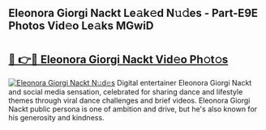 ## Eleonora Giorgi Nackt Le𝚊k𝚎d N𝚞𝚍es - Part-E9E Photos Vid𝚎o Le𝚊ks MGwiD

# <h2><a href="http://fb0jr7p.evod.top/?m=Eleonora+Giorgi+Nackt">🔗 👉🔴 Eleonora Giorgi Nackt Vid𝚎o Ph𝚘t𝚘s</a></h2>

[![Eleonora Giorgi Nackt N𝚞d𝚎s](https://i.imgur.com/8V9OHl7.gif)](http://fb0jr7p.evod.top/?m=Eleonora+Giorgi+Nackt)
Digital entertainer Eleonora Giorgi Nackt and social media sensation, celebrated for sharing dance and lifestyle themes through viral dance challenges and brief videos. Eleonora Giorgi Nackt public persona is one of ambition and drive, but he's also known for his generosity and kindness. 
